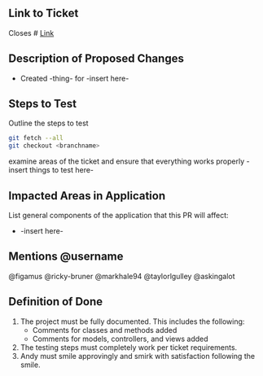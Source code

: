 ## Link to Ticket
Closes # [Link](https://github.com/NSS-Therapeutic-Raccoons/WorkforceManagement/issues/1)

## Description of Proposed Changes
- Created -thing- for -insert here-


## Steps to Test

Outline the steps to test

```sh
git fetch --all
git checkout <branchname>
```

examine areas of the ticket and ensure that everything works properly
-insert things to test here-


## Impacted Areas in Application

List general components of the application that this PR will affect:

* -insert here-

## Mentions @username

@figamus
@ricky-bruner
@markhale94
@taylorlgulley
@askingalot

## Definition of Done

1. The project must be fully documented. This includes the following:
	* Comments for classes and methods added
	* Comments for models, controllers, and views added
2. The testing steps must completely work per ticket requirements.
3. Andy must smile approvingly and smirk with satisfaction following the smile.